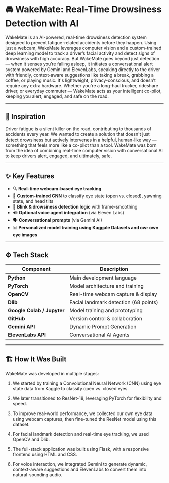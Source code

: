 # 🚘 WakeMate: Real-Time Drowsiness Detection with AI

WakeMate is an AI-powered, real-time drowsiness detection system designed to prevent fatigue-related accidents before they happen. Using just a webcam, WakeMate leverages computer vision and a custom-trained deep learning model to track a driver’s facial activity and detect signs of drowsiness with high accuracy. But WakeMate goes beyond just detection — when it senses you’re falling asleep, it initiates a conversational alert system powered by Gemini and ElevenLabs, speaking directly to the driver with friendly, context-aware suggestions like taking a break, grabbing a coffee, or playing music. It's lightweight, privacy-conscious, and doesn’t require any extra hardware. Whether you're a long-haul trucker, rideshare driver, or everyday commuter — WakeMate acts as your intelligent co-pilot, keeping you alert, engaged, and safe on the road.

---

## 🧠 Inspiration

Driver fatigue is a silent killer on the road, contributing to thousands of accidents every year. We wanted to create a solution that doesn't just detect drowsiness but actively intervenes in a helpful, human-like way — something that feels more like a co-pilot than a tool. WakeMate was born from the idea of combining real-time computer vision with conversational AI to keep drivers alert, engaged, and ultimately, safe.

---

## ✨ Key Features

- 🔍 **Real-time webcam-based eye tracking**
- 🧠 **Custom-trained CNN** to classify eye state (open vs. closed), yawning state, and head tilts
- 🧪 **Blink & drowsiness detection logic** with frame-smoothing
- 🔊 **Optional voice agent integration** (via Eleven Labs)
- 🗣️ **Conversational prompts** (via Gemini AI)
- 📊 **Personalized model training using Kaggale Datasets and owr own eye images**

---

## ⚙️ Tech Stack

| Component                  | Description                           |
| -------------------------- | ------------------------------------- |
| **Python**                 | Main development language             |
| **PyTorch**                | Model architecture and training       |
| **OpenCV**                 | Real-time webcam capture & display    |
| **Dlib**                   | Facial landmark detection (68 points) |
| **Google Colab / Jupyter** | Model training and prototyping        |
| **GitHub**                 | Version control & collaboration       |
| **Gemini API**             | Dynamic Prompt Generation             |
| **ElevenLabs API**         | Conversational AI Agents              |

---

## 🏗️ How It Was Built

WakeMate was developed in multiple stages:

1. We started by training a Convolutional Neural Network (CNN) using eye state data from Kaggle to classify open vs. closed eyes.

2. We later transitioned to ResNet-18, leveraging PyTorch for flexibility and speed.

3. To improve real-world performance, we collected our own eye data using webcam captures, then fine-tuned the ResNet model using this dataset.

4. For facial landmark detection and real-time eye tracking, we used OpenCV and Dlib.

5. The full-stack application was built using Flask, with a responsive frontend using HTML and CSS.

6. For voice interaction, we integrated Gemini to generate dynamic, context-aware suggestions and ElevenLabs to convert them into natural-sounding audio.
